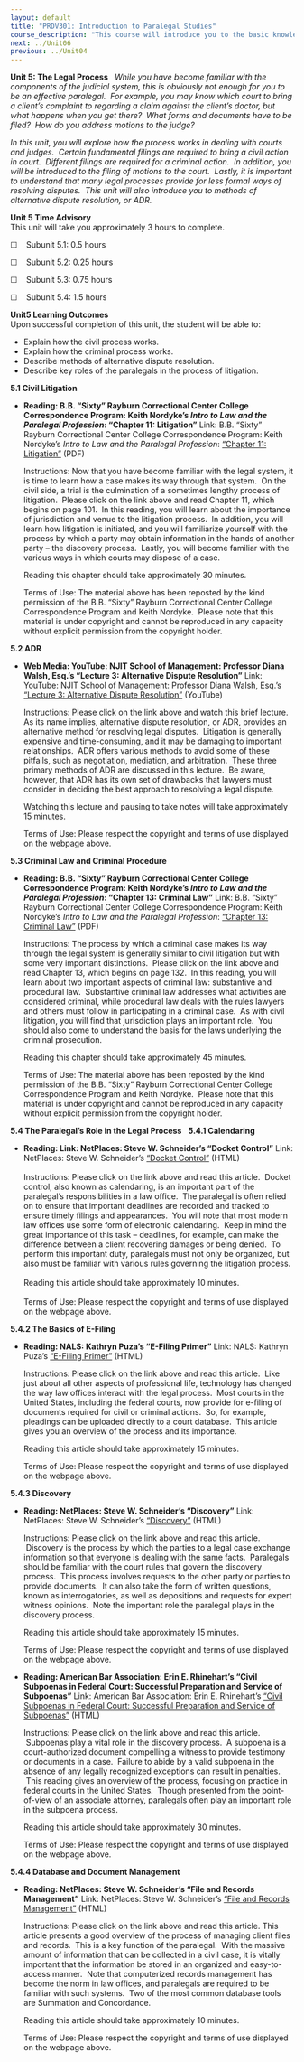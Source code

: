 ```yaml
---
layout: default
title: "PRDV301: Introduction to Paralegal Studies"
course_description: "This course will introduce you to the basic knowledge and skills required of paralegals. By the end of this course, you will have a clear understanding of what a paralegal does, the skills needed to be a successful paralegal, and what it will take to begin a career as a paralegal."
next: ../Unit06
previous: ../Unit04
---
```

**Unit 5: The Legal Process** <span id="5"></span> 
*While you have become familiar with the components of the judicial
system, this is obviously not enough for you to be an effective
paralegal.  For example, you may know which court to bring a client’s
complaint to regarding a claim against the client’s doctor, but what
happens when you get there?  What forms and documents have to be filed? 
How do you address motions to the judge?*  
  
 *In this unit, you will explore how the process works in dealing with
courts and judges.  Certain fundamental filings are required to bring a
civil action in court.  Different filings are required for a criminal
action.  In addition, you will be introduced to the filing of motions to
the court.  Lastly, it is important to understand that many legal
processes provide for less formal ways of resolving disputes.  This unit
will also introduce you to methods of alternative dispute resolution, or
ADR.*

**Unit 5 Time Advisory**  
This unit will take you approximately 3 hours to complete.  
  
 ☐    Subunit 5.1: 0.5 hours  
  
 ☐    Subunit 5.2: 0.25 hours  
  
 ☐    Subunit 5.3: 0.75 hours  
  
 ☐    Subunit 5.4: 1.5 hours

**Unit5 Learning Outcomes**  
Upon successful completion of this unit, the student will be able to:
-   Explain how the civil process works.
-   Explain how the criminal process works.
-   Describe methods of alternative dispute resolution.
-   Describe key roles of the paralegals in the process of litigation.

**5.1 Civil Litigation** <span id="5.1"></span> 
-   **Reading: B.B. “Sixty” Rayburn Correctional Center College
    Correspondence Program: Keith Nordyke’s *Intro to Law and the
    Paralegal Profession*: “Chapter 11: Litigation”**
    Link: B.B. “Sixty” Rayburn Correctional Center College
    Correspondence Program: Keith Nordyke’s *Intro to Law and the
    Paralegal Profession*: [“Chapter 11:
    Litigation”](https://resources.saylor.org/archived/wp-content/uploads/2013/02/PRDV301-IntroToLawandtheParalegalProfession.pdf)
    (PDF)  
      
     Instructions: Now that you have become familiar with the legal
    system, it is time to learn how a case makes its way through that
    system.  On the civil side, a trial is the culmination of a
    sometimes lengthy process of litigation.  Please click on the link
    above and read Chapter 11, which begins on page 101.  In this
    reading, you will learn about the importance of jurisdiction and
    venue to the litigation process.  In addition, you will learn how
    litigation is initiated, and you will familiarize yourself with the
    process by which a party may obtain information in the hands of
    another party – the discovery process.  Lastly, you will become
    familiar with the various ways in which courts may dispose of a
    case.  
      
     Reading this chapter should take approximately 30 minutes.  
      
     Terms of Use: The material above has been reposted by the kind
    permission of the B.B. “Sixty” Rayburn Correctional Center College
    Correspondence Program and Keith Nordyke.  Please note that this
    material is under copyright and cannot be reproduced in any capacity
    without explicit permission from the copyright holder.

**5.2 ADR** <span id="5.2"></span> 
-   **Web Media: YouTube: NJIT School of Management: Professor Diana
    Walsh, Esq.’s “Lecture 3: Alternative Dispute Resolution”**
    Link: YouTube: NJIT School of Management: Professor Diana Walsh,
    Esq.’s [“Lecture 3: Alternative Dispute
    Resolution”](http://www.youtube.com/watch?v=cC_Q5RQvP8U) (YouTube)  
      
     Instructions: Please click on the link above and watch this brief
    lecture.  As its name implies, alternative dispute resolution, or
    ADR, provides an alternative method for resolving legal disputes.
     Litigation is generally expensive and time-consuming, and it may be
    damaging to important relationships.  ADR offers various methods to
    avoid some of these pitfalls, such as negotiation, mediation, and
    arbitration.  These three primary methods of ADR are discussed in
    this lecture.  Be aware, however, that ADR has its own set of
    drawbacks that lawyers must consider in deciding the best approach
    to resolving a legal dispute.  
      
     Watching this lecture and pausing to take notes will take
    approximately 15 minutes.  
      
     Terms of Use: Please respect the copyright and terms of use
    displayed on the webpage above.

**5.3 Criminal Law and Criminal Procedure** <span id="5.3"></span> 
-   **Reading: B.B. “Sixty” Rayburn Correctional Center College
    Correspondence Program: Keith Nordyke’s *Intro to Law and the
    Paralegal Profession*: “Chapter 13: Criminal Law”**
    Link: B.B. “Sixty” Rayburn Correctional Center College
    Correspondence Program: Keith Nordyke’s *Intro to Law and the
    Paralegal Profession*: [“Chapter 13: Criminal
    Law”](https://resources.saylor.org/archived/wp-content/uploads/2013/02/PRDV301-IntroToLawandtheParalegalProfession.pdf)
    (PDF)  
      
     Instructions: The process by which a criminal case makes its way
    through the legal system is generally similar to civil litigation
    but with some very important distinctions.  Please click on the link
    above and read Chapter 13, which begins on page 132.  In this
    reading, you will learn about two important aspects of criminal law:
    substantive and procedural law.  Substantive criminal law addresses
    what activities are considered criminal, while procedural law deals
    with the rules lawyers and others must follow in participating in a
    criminal case.  As with civil litigation, you will find that
    jurisdiction plays an important role.  You should also come to
    understand the basis for the laws underlying the criminal
    prosecution.  
      
     Reading this chapter should take approximately 45 minutes.  
      
     Terms of Use: The material above has been reposted by the kind
    permission of the B.B. “Sixty” Rayburn Correctional Center College
    Correspondence Program and Keith Nordyke.  Please note that this
    material is under copyright and cannot be reproduced in any capacity
    without explicit permission from the copyright holder.

**5.4 The Paralegal’s Role in the Legal Process** <span
id="5.4"></span> 
**5.4.1 Calendaring** <span id="5.4.1"></span> 
-   **Reading: Link: NetPlaces: Steve W. Schneider’s “Docket Control”**
    Link: NetPlaces: Steve W. Schneider’s [“Docket
    Control”](http://www.netplaces.com/paralegal/working-with-lawyers/docket-control.htm)
    (HTML)  
        
     Instructions: Please click on the link above and read this article.
     Docket control, also known as calendaring, is an important part of
    the paralegal’s responsibilities in a law office.  The paralegal is
    often relied on to ensure that important deadlines are recorded and
    tracked to ensure timely filings and appearances.  You will note
    that most modern law offices use some form of electronic
    calendaring.  Keep in mind the great importance of this task –
    deadlines, for example, can make the difference between a client
    recovering damages or being denied.  To perform this important duty,
    paralegals must not only be organized, but also must be familiar
    with various rules governing the litigation process.  
        
     Reading this article should take approximately 10 minutes.  
        
     Terms of Use: Please respect the copyright and terms of use
    displayed on the webpage above.

**5.4.2 The Basics of E-Filing** <span id="5.4.2"></span> 
-   **Reading: NALS: Kathryn Puza’s “E-Filing Primer”**
    Link: NALS: Kathryn Puza’s [“E-Filing
    Primer”](http://www.nals.org/?p=543) (HTML)  
      
     Instructions: Please click on the link above and read this article.
     Like just about all other aspects of professional life, technology
    has changed the way law offices interact with the legal process.
     Most courts in the United States, including the federal courts, now
    provide for e-filing of documents required for civil or criminal
    actions.  So, for example, pleadings can be uploaded directly to a
    court database.  This article gives you an overview of the process
    and its importance.  
      
     Reading this article should take approximately 15 minutes.  
      
     Terms of Use: Please respect the copyright and terms of use
    displayed on the webpage above.

**5.4.3 Discovery** <span id="5.4.3"></span> 
-   **Reading: NetPlaces: Steve W. Schneider’s “Discovery”**
    Link: NetPlaces: Steve W. Schneider’s
    [“Discovery”](http://www.netplaces.com/paralegal/pretrial-preparation/discovery.htm)
    (HTML)  
      
     Instructions: Please click on the link above and read this article.
     Discovery is the process by which the parties to a legal case
    exchange information so that everyone is dealing with the same
    facts.  Paralegals should be familiar with the court rules that
    govern the discovery process.  This process involves requests to the
    other party or parties to provide documents.  It can also take the
    form of written questions, known as interrogatories, as well as
    depositions and requests for expert witness opinions.  Note the
    important role the paralegal plays in the discovery process.  
      
     Reading this article should take approximately 15 minutes.  
      
     Terms of Use: Please respect the copyright and terms of use
    displayed on the webpage above.

-   **Reading: American Bar Association: Erin E. Rhinehart’s “Civil
    Subpoenas in Federal Court: Successful Preparation and Service of
    Subpoenas”**
    Link: American Bar Association: Erin E. Rhinehart’s [“Civil
    Subpoenas in Federal Court: Successful Preparation and Service of
    Subpoenas”](http://apps.americanbar.org/litigation/committees/pretrial/articles/0923_civil-subpoenas-1.html)
    (HTML)  
      
     Instructions: Please click on the link above and read this article.
     Subpoenas play a vital role in the discovery process.  A subpoena
    is a court-authorized document compelling a witness to provide
    testimony or documents in a case.  Failure to abide by a valid
    subpoena in the absence of any legally recognized exceptions can
    result in penalties.  This reading gives an overview of the process,
    focusing on practice in federal courts in the United States.  Though
    presented from the point-of-view of an associate attorney,
    paralegals often play an important role in the subpoena process.  
      
     Reading this article should take approximately 30 minutes.  
      
     Terms of Use: Please respect the copyright and terms of use
    displayed on the webpage above.

**5.4.4 Database and Document Management** <span id="5.4.4"></span> 
-   **Reading: NetPlaces: Steve W. Schneider’s “File and Records
    Management”**
    Link: NetPlaces: Steve W. Schneider’s [“File and Records
    Management”](http://www.netplaces.com/paralegal/working-with-lawyers/file-and-records-management.htm) (HTML)  
      
     Instructions: Please click on the link above and read this article.
    This article presents a good overview of the process of managing
    client files and records.  This is a key function of the paralegal.
     With the massive amount of information that can be collected in a
    civil case, it is vitally important that the information be stored
    in an organized and easy-to-access manner.  Note that computerized
    records management has become the norm in law offices, and
    paralegals are required to be familiar with such systems.  Two of
    the most common database tools are Summation and Concordance.  
      
     Reading this article should take approximately 10 minutes.  
      
     Terms of Use: Please respect the copyright and terms of use
    displayed on the webpage above.


